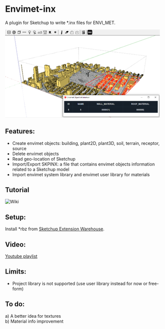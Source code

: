 # Envimet-inx
A plugin for Sketchup to write *.inx files for ENVI_MET.

![Tutorial](https://github.com/AntonelloDN/Envimet-inx/blob/master/examples/EnvimetINX.PNG)

## Features:
- Create envimet objects: building, plant2D, plant3D, soil, terrain, receptor, source
- Delete envimet objects
- Read geo-location of Sketchup
- Import/Export SKPINX: a file that contains envimet objects information related to a Sketchup model
- Import envimet system library and envimet user library for materials

## Tutorial
![Wiki](https://github.com/AntonelloDN/Envimet-inx/wiki)

## Setup:
Install *rbz from [Sketchup Extension Warehouse](https://extensions.sketchup.com/extension/e99e6c45-22c1-4c43-9c2e-d6d326925763/envimet-inx).

## Video:
[Youtube playlist](https://www.youtube.com/playlist?list=PLVk71QLjaA6PjTkmDH3mwLHAcHBp3lI94)

## Limits:
- Project library is not supported (use user library instead for now or free-form)

## To do:
a) A better idea for textures<br>
b) Material info improvement
